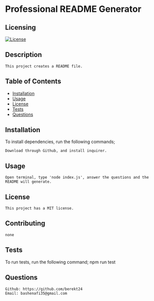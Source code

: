 # Professional README Generator
  ## Licensing
   [![License](https://img.shields.io/badge/License-MIT-yellow.svg)](https://opensource.org/licenses/MIT)

  ## Description
    This project creates a README file.

  ## Table of Contents
  * [Installation](#Installation)
  * [Usage](#Usage)
  * [License](#license)
  * [Tests](#tests)
  * [Questions](#questions)
  
  ## Installation
  To install dependencies, run the following commands;

    Download through Github, and install inquirer.

  ## Usage
    Open terminal, type 'node index.js', answer the questions and the README will generate.

  ## License
    This project has a MIT license.

  ## Contributing
    none

  ## Tests
  To run tests, run the following command;
    npm run test

  ## Questions
    Github: https://github.com/berekt24
    Email: bashenafi35@gmail.com


